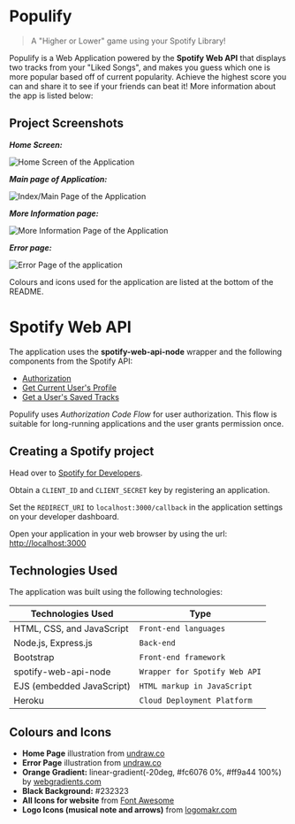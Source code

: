 # Populify

> A "Higher or Lower" game using your Spotify Library!

Populify is a Web Application powered by the **Spotify Web API** that displays two tracks from your "Liked Songs", and makes you guess which one is more popular based off of current popularity. Achieve the highest score you can and share it to see if your friends can beat it! More information about the app is listed below:


## Project Screenshots

***Home Screen:***

![Home Screen of the Application](https://lh3.googleusercontent.com/v2BUSRB0hf8PwTdoVVAE-dS47tOqmAu3nj3fbUPUZXR_LwNFv9kOtdJfdwswTF6LG3T81sFNYgq8)


***Main page of Application:***

![Index/Main Page of the Application](https://lh3.googleusercontent.com/wmtZRgnvnzDUFrsj19RW8IetjG36GzBBoBnN36et8l5oPqQPFibLWrmpSK9AwjdnxWEktcuME0-w)


***More Information page:***

![More Information Page of the Application](https://lh3.googleusercontent.com/pC6P1lOx39eKnfbIripq_R9uJaE9XDKS0Uz8T8pJsPT-b5hysJzS_ry8jpMZWQ6QYOdJN9lydi7N)


***Error page:***

![Error Page of the application](https://lh3.googleusercontent.com/QTA63GrobgKR3x50K1KvPLAYDnNUqCclewGZsYKB1dW-Wt_uyKYZCZ9HkOXkyx7pVPcl-HTgcEVq)

Colours and icons used for the application are listed at the bottom of the README.

# Spotify Web API
The application uses the **spotify-web-api-node** wrapper and the following components from the Spotify API:

 - [Authorization](https://developer.spotify.com/documentation/general/guides/authorization-guide/)
 - [Get Current User's Profile](https://developer.spotify.com/documentation/web-api/reference/users-profile/get-current-users-profile/)
 - [Get a User's Saved Tracks](https://developer.spotify.com/documentation/web-api/reference/library/get-users-saved-tracks/)

Populify uses *Authorization Code Flow* for user authorization. This flow is suitable for long-running applications and the user grants permission once.

## Creating a Spotify project

Head over to [Spotify for Developers](https://developer.spotify.com/dashboard/applications). 

Obtain a `CLIENT_ID` and `CLIENT_SECRET` key by registering an application. 

Set the `REDIRECT_URI` to `localhost:3000/callback` in the application settings on your developer dashboard.

Open your application in your web browser by using the url: [http://localhost:3000](http://localhost:3000/)

## Technologies Used

The application was built using the following technologies:

|	Technologies Used      |            Type             
|--------------------------|-----------------------------|
|HTML, CSS, and JavaScript |`Front-end languages`        |
|Node.js, Express.js       |`Back-end`                   |
|Bootstrap                 |`Front-end framework`        |
|spotify-web-api-node      |`Wrapper for Spotify Web API`|
|EJS (embedded JavaScript) |`HTML markup in JavaScript`  |
|Heroku                    |`Cloud Deployment Platform`  |


## Colours and Icons

 - **Home Page** illustration from [undraw.co](https://undraw.co)
 - **Error Page** illustration from [undraw.co](https://undraw.co)
 - **Orange Gradient:** linear-gradient(-20deg, #fc6076 0%, #ff9a44 100%) by [webgradients.com](https://webgradients.com/)
 - **Black Background:** #232323
 - **All Icons for website** from [Font Awesome](https://fontawesome.com/)
 - **Logo Icons (musical note and arrows)** from [logomakr.com](https://logomakr.com/)